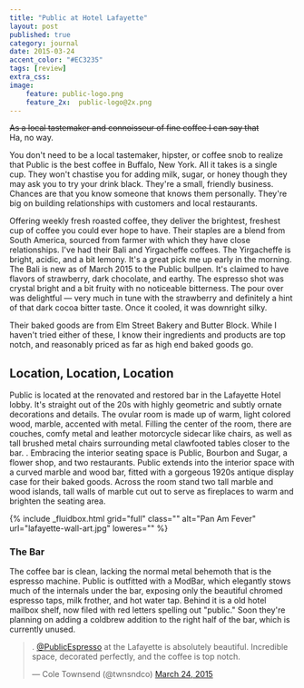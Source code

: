 ```yaml
---
title: "Public at Hotel Lafayette"
layout: post
published: true
category: journal
date: 2015-03-24
accent_color: "#EC3235"
tags: [review]
extra_css:
image:
    feature: public-logo.png
    feature_2x:  public-logo@2x.png
---
```


<p><del>As a local tastemaker and connoisseur of fine coffee I can say that</del> 
<br> Ha, no way.</p>
You don't need to be a local tastemaker, hipster, or coffee snob to realize that Public is the best coffee in Buffalo, New York. All it takes is a single cup. They won't chastise you for adding milk, sugar, or honey though they may ask you to try your drink black. They're a small, friendly business. Chances are that you know someone that knows them personally. They're big on building relationships with customers and local restaurants.

Offering weekly fresh roasted coffee, they deliver the brightest, freshest cup of coffee you could ever hope to have.  Their staples are a blend from South America, sourced from farmer with which they have close relationships. I've had their Bali and Yirgacheffe coffees. The Yirgacheffe is bright, acidic, and a bit lemony. It's a great pick me up early in the morning. The Bali is new as of March 2015 to the Public bullpen. It's claimed to have flavors of strawberry, dark chocolate, and earthy.  The espresso shot was crystal bright and a bit fruity with no noticeable bitterness. The pour over was delightful &mdash; very much in tune with the strawberry and definitely a hint of that dark cocoa bitter taste. Once it cooled, it was downright silky.

Their baked goods are from Elm Street Bakery and Butter Block. While I haven't tried either of these, I know their ingredients and products are top notch, and reasonably priced as far as high end baked goods go.

## Location, Location, Location
Public is located at the renovated and restored bar in the Lafayette Hotel lobby. It's straight out of the 20s with highly geometric and subtly ornate decorations and details. The ovular room is made up of warm, light colored wood, marble, accented with metal. Filling the center of the room, there are couches,  comfy metal and leather motorcycle sidecar like chairs, as well as tall brushed metal chairs surrounding metal clawfooted tables closer to the bar. . Embracing the interior seating space is Public, Bourbon and Sugar, a flower shop, and two restaurants. Public extends into the interior space with a curved marble and wood bar, fitted with a gorgeous 1920s antique display case for their baked goods. Across the room stand two tall marble and wood islands, tall walls of marble cut out to serve as fireplaces to warm and brighten the seating area.  


<div class="clearfix">
    {% include _fluidbox.html grid="full" class="" alt="Pan Am Fever" url="lafayette-wall-art.jpg" loweres="" %}
</div>

### The Bar
The coffee bar is clean, lacking the normal metal behemoth that is the espresso machine. Public is outfitted with a ModBar, which elegantly stows much of the internals under the bar, exposing only the beautiful chromed espresso taps, milk frother, and hot water tap. Behind it is a old hotel mailbox shelf, now filed with red letters spelling out "public." Soon they're planning on adding a coldbrew addition to the right half of the bar, which is currently unused.

<div class="post-width clearfix">
<blockquote class="twitter-tweet" lang="en"><p>. <a href="https://twitter.com/PublicEspresso">@PublicEspresso</a> at the Lafayette is absolutely beautiful. Incredible space, decorated perfectly, and the coffee is top notch.</p>&mdash; Cole Townsend (@twnsndco) <a href="https://twitter.com/twnsndco/status/580416860744761344">March 24, 2015</a></blockquote> <script async src="//platform.twitter.com/widgets.js" charset="utf-8"></script>
</div>

